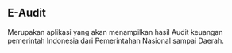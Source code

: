 ## E-Audit

Merupakan aplikasi yang akan menampilkan hasil Audit keuangan pemerintah Indonesia dari Pemerintahan Nasional sampai Daerah.
